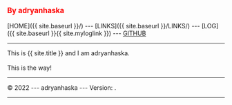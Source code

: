 ---
---
<span style="color:red; font-weight:bold; font-size:larger;">By adryanhaska</span>
<br><br>
[HOME]({{ site.baseurl }}/) ---
[LINKS]({{ site.baseurl }}/LINKS/) ---
[LOG]({{ site.baseurl }}{{ site.myloglink }}) ---
[GITHUB](https://github.com/adryanhaska/os222)
<br>
<hr>
This is {{ site.title }} and I am adryanhaska.
<br><br>
This is the way!
<br>
<hr>
&copy; 2022 --- adryanhaska --- Version: .
<hr>
<br>
